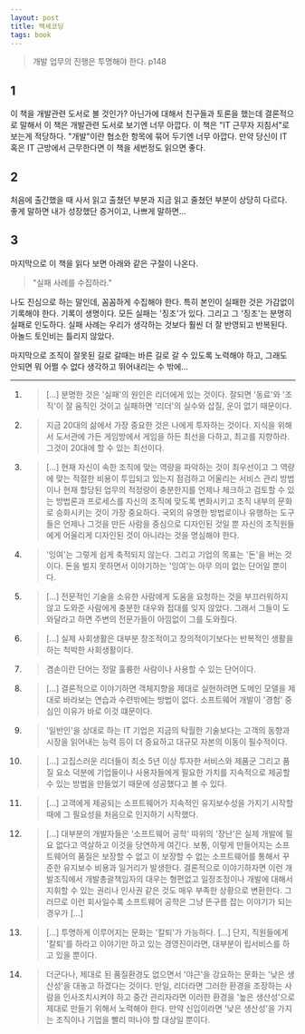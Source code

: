 ```yaml
---
layout: post
title: 백세코딩
tags: book
---
```

> 개발 업무의 진행은 투명해야 한다. p148

## 1
이 책을 개발관련 도서로 볼 것인가? 아닌가에 대해서 친구들과 토론을 했는데 결론적으로 말해서 이 책은 개발관련 도서로 보기엔 너무 아깝다. 이 책은 "IT 근무자 지침서"로 보는게 적당하다. "개발"이란 협소한 항목에 묶어 두기엔 너무 아깝다. 만약 당신이 IT 혹은 IT 근방에서 근무한다면 이 책을 세번정도 읽으면 좋다. 

## 2
처음에 출간했을 때 사서 읽고 출쳤던 부분과 지금 읽고 줄쳤던 부분이 상당히 다르다. 좋게 말하면 내가 성장했단 증거이고, 나쁘게 말하면...

## 3
마지막으로 이 책을 읽다 보면 아래와 같은 구절이 나온다.

> "실패 사례를 수집하라."

나도 진심으로 하는 말인데, 꼼꼼하게 수집해야 한다. 특히 본인이 실패한 것은 가감없이 기록해야 한다. 기록이 생명이다. 모든 실패는 '징조'가 있다. 그리고 그 '징조'는 분명히 실패로 인도하다. 실패 사례는 우리가 생각하는 것보다 훨씬 더 잘 반영되고 반복된다. 아놀드 토인비는 틀리지 않았다.

마지막으로 조직이 잘못된 길로 갈때는 바른 길로 갈 수 있도록 노력해야 하고, 그래도 안되면 뭐 어쩔 수 없다 생각하고 뛰어내리는 수 밖에...

----

1. > [...] 분명한 것은 '실패'의 원인은 리더에게 있는 것이다. 잘되면 '동료'와  '조직'이 잘 움직인 것이고 실패하면 '리더'의 실수와 삽질, 운이 없기 때문이다.

2. > 지금 20대의 삶에서 가장 중요한 것은 나에게 투자하는 것이다. 지식을 위해서 도서관에 가든 게임방에서 게임을 하든 최선을 다하고, 최고를 지향하라. 그것이 20대에 할 수 있는 최선이다.

3. > [...] 현재 자신이 속한 조직에 맞는 역량을 파악하는 것이 최우선이고 그 역량에 맞는 적절한 비용이 투입되고 있는지 점검하고 어울리는 서비스 관리 방법이나 현재 할당된 업무의 적정량이 충분한지를 언제나 체크하고 검토할 수 있는 방법론과 프로세스를 자신의 조직에 맞도록 변화시키고 조직 내부의 문화로 승화시키는 것이 가장 중요하다. 국외의 유명한 방법로이나 유행하는 도구들은 언제나 그것을 만든 사람을 중심으로 디자인된 것일 뿐 자신의 조직원들에게 어울리게 디자인된 것이 아니라는 것을 명심해야 한다.

4. > '잉여'는 그렇게 쉽게 축적되지 않는다. 그리고 기업의 목표는 '돈'을 버는 것이다. 돈을 벌지 못하면서 이야기하는 '잉여'는 아무 의미 없는 단어일 뿐이다.

5. > [...] 전문적인 기술을 소유한 사람에게 도움을 요청하는 것을 부끄러워하지 않고 도와준 사람에게 충분한 대우와 접대를 잊지 않았다. 그래서 그들이 도와달라고 하면 주변의 전문가들이 아낌없이 그를 도와줬다.

6. > [...] 실제 사회생활은 대부분 창조적이고 창의적이기보다는 반복적인 생활을 하는 척박한 사회생활이다.

7. > 겸손이란 단어는 정말 훌륭한 사람이나 사용할 수 있는 단어이다.

8. > [...] 결론적으로 이야기하면 객체지향을 제대로 실현하려면 도메인 모델을 제대로 바라보는 연습과 수련밖에는 방법이 없다. 소프트웨어 개발이 '경험' 중심인 이유가 바로 이것 떄문이다.

9. > '일반인'을 상대로 하는 IT 기업은 지금의 탁월한 기술보다는 고객의 동향과 시장을 읽어내는 능력 등이 더 중요하고 대규모 자본의 이동이 필수적이다.

10. > [...] 고집스러운 리더들이 최소 5년 이상 투자한 서비스와 제품군 그리고 품질 요소 덕분에 기업들이나 사용자들에게 필요한 가치를 지속적으로 제공할 수 있는 방법을 만들었기 때문에 성공했다고 볼 수 있다.

11. > [...] 고객에게 제공되는 소프트웨어가 지속적인 유지보수성을 가지기 시작할 때에 그 필요성을 처음으로 인지하기 시작했다.

12. > [...] 대부분의 개발자들은 '소프트웨어 공학' 따위의 '장난'은 실제 개발에 필요 없다고 역살하고 이것을 당연하게 여긴다. 보통, 이렇게 만들어지는 소프트웨어의 품질은 보장할 수 없고 이 보장할 수 없는 소프트웨어를 통해서 꾸준한 유지보수 비용과 일거리가 발생한다. 결론적으로 이야기하자면 이런 개발조직에서 개발총괄책임자의 대우는 형편없고 일정조정이나 개발에 대해서 지휘할 수 있는 권리나 인사권 같은 것도 매우 부족한 상황으로 변환한다. 그러므로 이런 회사일수록 소프트웨어 공학은 그냥 뜬구름 잡는 이야기가 되는 경우가 [...]

13. > [...] 투명하게 이루어지는 문화는 '칼퇴'가 가능하다. [...] 단지, 직원들에게 '칼퇴'를 하라고 이야기만 하고 있는 경영진이라면, 대부분이 립서비스를 하고 있을 뿐이다.

14. > 더군다나, 제대로 된 품질환경도 없으면서 '야근'을 강요하는 문화는 '낮은 생산성'을 대놓고 하겠다는 것이다. 만일, 리더라면 그러한 환경을 조장하는 사람을 인사조치시켜야 하고 중간 관리자라면 이러한 환경을 '높은 생산성'으로 제대로 만들기 위해서 노력해야 한다. 만약 신입이라면 '낮은 생산성'을 가지는 조직이나 기업을 빨리 떠나야 할 대상일 뿐이다.







